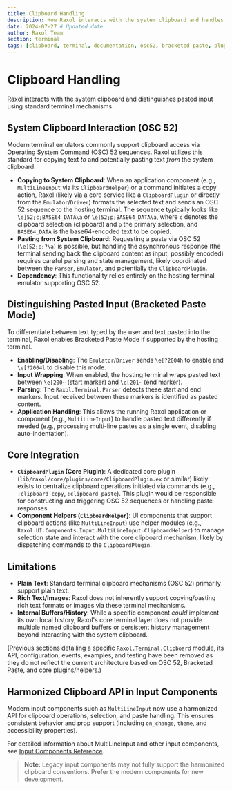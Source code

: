 ```yaml
---
title: Clipboard Handling
description: How Raxol interacts with the system clipboard and handles pasted input.
date: 2024-07-27 # Updated date
author: Raxol Team
section: terminal
tags: [clipboard, terminal, documentation, osc52, bracketed paste, plugin]
---
```


# Clipboard Handling

Raxol interacts with the system clipboard and distinguishes pasted input using standard terminal mechanisms.

## System Clipboard Interaction (OSC 52)

Modern terminal emulators commonly support clipboard access via Operating System Command (OSC) 52 sequences. Raxol utilizes this standard for copying text _to_ and potentially pasting text _from_ the system clipboard.

- **Copying to System Clipboard**: When an application component (e.g., `MultiLineInput` via its `ClipboardHelper`) or a command initiates a copy action, Raxol (likely via a core service like a `ClipboardPlugin` or directly from the `Emulator`/`Driver`) formats the selected text and sends an OSC 52 sequence to the hosting terminal. The sequence typically looks like `\e]52;c;BASE64_DATA\a` or `\e]52;p;BASE64_DATA\a`, where `c` denotes the clipboard selection (clipboard) and `p` the primary selection, and `BASE64_DATA` is the base64-encoded text to be copied.
- **Pasting from System Clipboard**: Requesting a paste via OSC 52 (`\e]52;c;?\a`) is possible, but handling the asynchronous response (the terminal sending back the clipboard content as input, possibly encoded) requires careful parsing and state management, likely coordinated between the `Parser`, `Emulator`, and potentially the `ClipboardPlugin`.
- **Dependency**: This functionality relies entirely on the hosting terminal emulator supporting OSC 52.

## Distinguishing Pasted Input (Bracketed Paste Mode)

To differentiate between text typed by the user and text pasted into the terminal, Raxol enables Bracketed Paste Mode if supported by the hosting terminal.

- **Enabling/Disabling**: The `Emulator`/`Driver` sends `\e[?2004h` to enable and `\e[?2004l` to disable this mode.
- **Input Wrapping**: When enabled, the hosting terminal wraps pasted text between `\e[200~` (start marker) and `\e[201~` (end marker).
- **Parsing**: The `Raxol.Terminal.Parser` detects these start and end markers. Input received between these markers is identified as pasted content.
- **Application Handling**: This allows the running Raxol application or component (e.g., `MultiLineInput`) to handle pasted text differently if needed (e.g., processing multi-line pastes as a single event, disabling auto-indentation).

## Core Integration

- **`ClipboardPlugin` (Core Plugin)**: A dedicated core plugin (`lib/raxol/core/plugins/core/ClipboardPlugin.ex` or similar) likely exists to centralize clipboard operations initiated via commands (e.g., `:clipboard_copy`, `:clipboard_paste`). This plugin would be responsible for constructing and triggering OSC 52 sequences or handling paste responses.
- **Component Helpers (`ClipboardHelper`)**: UI components that support clipboard actions (like `MultiLineInput`) use helper modules (e.g., `Raxol.UI.Components.Input.MultiLineInput.ClipboardHelper`) to manage selection state and interact with the core clipboard mechanism, likely by dispatching commands to the `ClipboardPlugin`.

## Limitations

- **Plain Text**: Standard terminal clipboard mechanisms (OSC 52) primarily support plain text.
- **Rich Text/Images**: Raxol does not inherently support copying/pasting rich text formats or images via these terminal mechanisms.
- **Internal Buffers/History**: While a specific component _could_ implement its own local history, Raxol's core terminal layer does not provide multiple named clipboard buffers or persistent history management beyond interacting with the system clipboard.

(Previous sections detailing a specific `Raxol.Terminal.Clipboard` module, its API, configuration, events, examples, and testing have been removed as they do not reflect the current architecture based on OSC 52, Bracketed Paste, and core plugins/helpers.)

## Harmonized Clipboard API in Input Components

Modern input components such as `MultiLineInput` now use a harmonized API for clipboard operations, selection, and paste handling. This ensures consistent behavior and prop support (including `on_change`, `theme`, and accessibility properties).

For detailed information about MultiLineInput and other input components, see [Input Components Reference](../../03_component_reference/inputs/README.md#text-inputs).

> **Note:** Legacy input components may not fully support the harmonized clipboard conventions. Prefer the modern components for new development.
